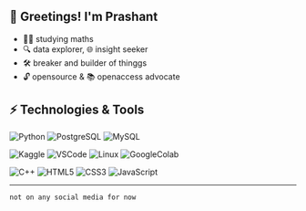 ## 👋 Greetings! I'm Prashant

- 🧮🔬 studying maths
- 🔍 data explorer, 🌐 insight seeker
- 🛠️ breaker and builder of thinggs
- 🔓 opensource & 📚 openaccess advocate



## ⚡ Technologies & Tools
![Python](https://img.shields.io/badge/-Python-black?style=flat-square&logo=Python)
![PostgreSQL](https://img.shields.io/badge/-PostgreSQL-black?style=flat-square&logo=postgresql)
![MySQL](https://img.shields.io/badge/-MySQL-black?style=flat-square&logo=mysql)

![Kaggle](https://img.shields.io/badge/-Kaggle-black?style=flat-square&logo=kaggle)
![VSCode](https://img.shields.io/badge/-VSCode-007ACC?style=flat-square&logo=visualstudiocode&logoColor=white)
![Linux](https://img.shields.io/badge/-Linux-black?style=flat-square&logo=linux)
![GoogleColab](https://img.shields.io/badge/-GoogleColab-black?style=flat-square&logo=googlecolab)


![C++](https://img.shields.io/badge/-C++-00599C?style=flat-square&logo=c)
![HTML5](https://img.shields.io/badge/-HTML5-E34F26?style=flat-square&logo=html5&logoColor=white)
![CSS3](https://img.shields.io/badge/-CSS3-1572B6?style=flat-square&logo=css3)
![JavaScript](https://img.shields.io/badge/-JavaScript-black?style=flat-square&logo=javascript)

---

```
not on any social media for now
```
<!---
stoutjar/stoutjar is a ✨ special ✨ repository because its `README.md` (this file) appears on your GitHub profile.
You can click the Preview link to take a look at your changes.
--->
